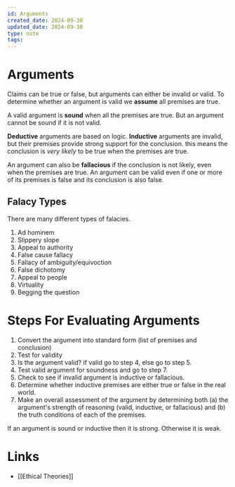 ```yaml
---
id: Arguments
created_date: 2024-09-30
updated_date: 2024-09-30
type: note
tags:
---
```


# Arguments

Claims can be true or false, but arguments can either be invalid or valid. To determine whether an argument is valid we **assume** all premises are true.

A valid argument is **sound** when all the premises are true. But an argument cannot be sound if it is not valid.

**Deductive** arguments are based on logic. **Inductive** arguments are invalid, but their premises provide strong support for the conclusion. this means the conclusion is *very likely* to be true when the premises are true.

An argument can also be **fallacious** if the conclusion is not likely, even when the premises are true. An argument can be valid even if one or more of its premises is false and its conclusion is also false.

## Falacy Types

There are many different types of falacies.

1. Ad hominem
2. Slippery slope
3. Appeal to authority
4. False cause fallacy
5. Fallacy of ambiguity/equivoction
6. False dichotomy
7. Appeal to people
8. Virtuality
9. Begging the question

# Steps For Evaluating Arguments

1. Convert the argument into standard form (list of premises and conclusion)
2. Test for validity
3. Is the argument valid? if valid go to step 4, else go to step 5.
4. Test valid argument for soundness and go to step 7.
5. Check to see if invalid argument is inductive or fallacious.
6. Determine whether inductive premises are either true or false in the real world.
7. Make an overall assessment of the argument by determining both (a) the argument's strength of reasoning (valid, inductive, or fallacious) and (b) the truth conditions of each of the premises.

If an argument is sound or inductive then it is strong. Otherwise it is weak.

# Links

- [[Ethical Theories]]